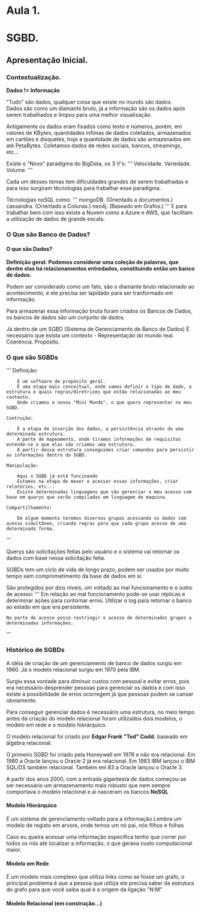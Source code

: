 # **Aula 1.**

# SGBD.

## Apresentação Inicial.

### Contextualização.

**Dados != Informação**

"Tudo" são dados, qualquer coisa que existe no mundo são dados.   
Dados são como um diamante bruto, já a informação são os dados após serem trabalhados e limpos para uma melhor visualização.

Antigamente os dados eram fixados como texto e números, porém, em valores de KBytes, quantidades infimas de dados coletados, armazenados em cartões e disquetes, hoje a quantidade de dados são armazenados em até PetaBytes.
Coletamos dados de redes sociais, bancos, streamings, etc...

Existe o "Novo" paradigma do BigData, os 3 V's:
'''
    Velocidade.
    Variedade.
    Volume.
'''

Cada um desses temas tem dificuldades grandes de serem trabalhadas e para isso surgiram técnologias para trabalhar esse paradigma.

Técnologias noSQL como:
'''
    mongoDB. (Orientado a documentos.)
    cassandra. (Orientado a Colunas.)
    neo4j. (Baseado em Grafos.)
'''
E para trabalhar bem com isso existe a Nuvem como a Azure e AWS, que facilitam a utilização de dados de grande escala.

### O Que são Banco de Dados?

#### O que são Dados?

**Definição geral:**
__Podemos considerar uma coleção de palavras, que dentre elas há relacionamentos entredados, constituindo então um banco de dados.__

Podem ser considerado como um fato, são o diamante bruto relacionado ao acontecimento, e ele precisa ser lapidado para ser tranformado em informação.

Para armazenar essa informação bruta foram criados os Bancos de Dados, os bancos de dados são um conjunto de dados.

Já dentro de um SGBD (Sistema de Gerenciamento de Banco de Dados)
É necessário que exista um contexto - Representação do mundo real.
Coerência.
Propósito.

### O que são SGBDs
'''
    Definição:

        É um software de propósito geral.
        É uma etapa mais conceitual, onde vamos definir o tipo de dado, a estrutura e quais regras/diretrizes que estão relacionadas ao meu contexto.
        Onde criamos o nosos "Mini Mundo", o que quero representar no meu SGBD.

    Contrução:

        É a etapa de inserção dos dados, a persistência através de uma determinada estrutura.
        A parte de mapeamento, onde tiramos informações de requisitos entende-se o que elas são criamos uma estrutura.
        A partir dessa estrutura conseguimos criar comandos para persistir as informações dentro do SGBD.

    Manipulação:

        Aqui o SGBD já está funcinando
        Estamos na etapa de mexer e acessar essas informações, criar relatórios, etc...
        Existe determinadas linguagens que vão gerenciar o meu acesso com base em quarys que serão compiladas em linguagem de maquina.

    Compartilhamento:

        Em algum momento teremos diversos grupos acessando os dados com acesso simultâneo, criando regras para que cada grupo acesse de uma determinada forma.
'''

Querys são solicitações feitas pelo usuário e o sistema vai retornar os dados com base nessa solicitação feita.

SGBDs tem um ciclo de vida de longo prazo, podem ser usados por muito tempo sem comprometimento da base de dados em si.

São protegidos por dois níveis, um voltado ao mal funcionamento e o outro de acesso:
'''
    Em relação ao mal funcionamento pode-se usar réplicas e determinar ações para contornar erros. Utilizar o log para retornar o banco ao estado em que era persistente.

    Na parte de acesso posso restringir o acesso de determinados grupos a determinadas informações.
'''

### Histórico de SGBDs

A idéia de criação de um gerenciamento de banco de dados surgiu em 1960.
Já o modelo relacional surgiu em 1970 pela IBM.

Surgiu essa vontade para diminuir custos com pessoal e evitar erros, pois era necessário desprender pessoas para gerenciar os dados e com isso existe a possibilidade de erros ocorregem já que pessoas podem se cansar obviamente.

Para conseguir gerenciar dados é necessário uma estrutura, no meio tempo antes da criação do modelo relacional foram utilizados dois modelos, o modelo em rede e o modelo hierárquico.

O modelo relacional foi criado por **Edgar Frank "Ted" Codd.** baseado em álgebra relacional.

O primeiro SGBD foi criado pela Honeywell em 1976 e não era relacional.
Em 1980 a Oracle lançou o Oracle 2 já era relacional.
Em 1983 IBM lançou o IBM SQL/DS também relacional.
Também em 83 a Oracle lançou o Oracle 3.

A partir dos anos 2000, com a entrada gigantesta de dados começou-se ser necessário um armazenamento mais robusto que nem sempre comportava o modelo relacional e ai nasceram os bancos **NoSQL**

#### Modelo Hierárquico

É um sistema de gerenciamento voltado para a informação
Lembra um modelo de registo em arvore, onde temos um nó pai, nós filhos e folhas

Caso eu queira acessar uma informação especifica tenho que correr por todos os nós até localizar a informação, o que gerava custo computacional maior.

#### Modelo em Rede

É um modelo mais complexo que utiliza links como se fosse um grafo, o principal problema é que a pessoa que utiliza ele precisa saber da estrutura do grafo para que você saiba qual é a origem da ligação "N:M"

#### Modelo Relacional (em construção...)